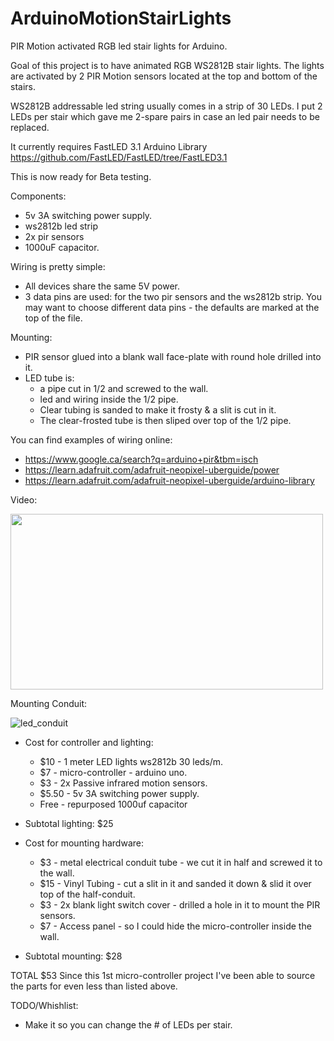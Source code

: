 # ArduinoMotionStairLights
PIR Motion activated RGB led stair lights for Arduino.

Goal of this project is to have animated RGB WS2812B stair lights.  The lights are activated by 2 PIR Motion sensors located at the top and bottom of the stairs.

WS2812B addressable led string usually comes in a strip of 30 LEDs.  I put 2 LEDs per stair which gave me 2-spare pairs in case an led pair needs to be replaced.

It currently requires FastLED 3.1 Arduino Library
https://github.com/FastLED/FastLED/tree/FastLED3.1

This is now ready for Beta testing.


Components:
* 5v 3A switching power supply.
* ws2812b led strip
* 2x pir sensors
* 1000uF capacitor.

Wiring is pretty simple:
* All devices share the same 5V power.
* 3 data pins are used: for the two pir sensors and the ws2812b strip. You may want to choose different data pins - the defaults are marked at the top of the file.

Mounting:
* PIR sensor glued into a blank wall face-plate with round hole drilled into it.
* LED tube is:
  * a pipe cut in 1/2 and screwed to the wall. 
  * led and wiring inside the 1/2 pipe.
  * Clear tubing is sanded to make it frosty & a slit is cut in it.
  * The clear-frosted tube is then sliped over top of the 1/2 pipe.

You can find examples of wiring online:
* https://www.google.ca/search?q=arduino+pir&tbm=isch
* https://learn.adafruit.com/adafruit-neopixel-uberguide/power
* https://learn.adafruit.com/adafruit-neopixel-uberguide/arduino-library

Video:

<a href="https://vimeo.com/135328344" target="_blank" ><img src="https://i.vimeocdn.com/video/529290528.webp?mw=500&mh=281" width="500" height="281" /></a>

Mounting Conduit:

![led_conduit](https://cloud.githubusercontent.com/assets/1381071/9459073/b65b1010-4aab-11e5-9349-805730a26c46.jpg)


* Cost for controller and lighting:
  * $10 - 1 meter LED lights ws2812b 30 leds/m.
  * $7 - micro-controller - arduino uno.
  * $3 - 2x Passive infrared motion sensors.
  * $5.50 - 5v 3A switching power supply.
  * Free - repurposed 1000uf capacitor
* Subtotal lighting: $25

* Cost for mounting hardware:
  * $3 - metal electrical conduit tube - we cut it in half and screwed it to the wall.
  * $15 - Vinyl Tubing - cut a slit in it and sanded it down & slid it over top of the half-conduit.
  * $3 - 2x blank light switch cover - drilled a hole in it to mount the PIR sensors.
  * $7 - Access panel - so I could hide the micro-controller inside the wall.
* Subtotal mounting: $28

TOTAL $53
Since this 1st micro-controller project I've been able to source the parts for even less than listed above.

TODO/Whishlist:
* Make it so you can change the # of LEDs per stair.

